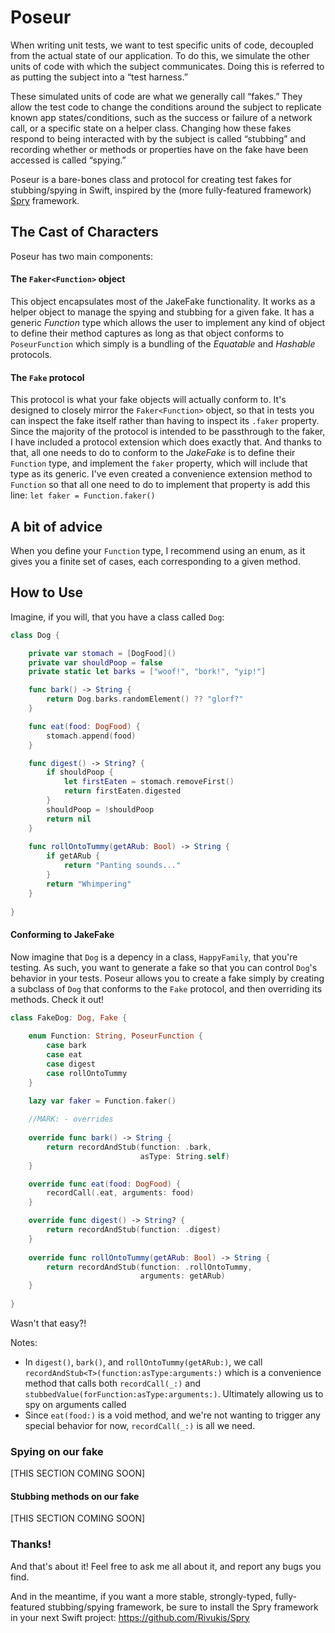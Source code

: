 # Poseur

When writing unit tests, we want to test specific units of code, decoupled from the actual state of our application. To do this, we simulate the other units of code with which the subject communicates. Doing this is referred to as putting the subject into a “test harness.”

These simulated units of code are what we generally call “fakes.” They allow the test code to change the conditions around the subject to replicate known app states/conditions, such as the success or failure of a network call, or a specific state on a helper class. Changing how these fakes respond to being interacted with by the subject is called “stubbing” and recording whether or methods or properties have on the fake have been accessed is called “spying.”

Poseur is a bare-bones class and protocol for creating test fakes for stubbing/spying in Swift, inspired by the (more fully-featured framework) [Spry](https://github.com/Rivukis/Spry) framework.

## The Cast of Characters
Poseur has two main components:

#### The `Faker<Function>` object
This object encapsulates most of the JakeFake functionality. It works as a helper object to manage the spying and stubbing for a given fake. It has a generic *Function* type which allows the user to implement any kind of object to define their method captures as long as that object conforms to `PoseurFunction` which simply is a bundling of the *Equatable* and *Hashable* protocols.

#### The `Fake` protocol
This protocol is what your fake objects will actually conform to. It's designed to closely mirror the `Faker<Function>` object, so that in tests you can inspect the fake itself rather than having to inspect its `.faker` property. Since the majority of the protocol is intended to be passthrough to the faker, I have included a protocol extension which does exactly that. And thanks to that, all one needs to do to conform to the *JakeFake* is to define their `Function` type, and implement the ```faker``` property, which will include that type as its generic. I've even created a convenience extension method to `Function` so that all one need to do to implement that property is add this line: `let faker = Function.faker()`

## A bit of advice
When you define your `Function` type, I recommend using an enum, as it gives you a finite set of cases, each corresponding to a given method.

## How to Use

Imagine, if you will, that you have a class called `Dog`:

```swift
class Dog {

    private var stomach = [DogFood]()
    private var shouldPoop = false
    private static let barks = ["woof!", "bork!", "yip!"]

    func bark() -> String {
        return Dog.barks.randomElement() ?? "glorf?"
    }

    func eat(food: DogFood) {
        stomach.append(food)
    }

    func digest() -> String? {
        if shouldPoop {
            let firstEaten = stomach.removeFirst()
            return firstEaten.digested
        }
        shouldPoop = !shouldPoop
        return nil
    }
    
    func rollOntoTummy(getARub: Bool) -> String {
        if getARub {
            return "Panting sounds..."
        }
        return "Whimpering"
    }
    
}
```
#### Conforming to JakeFake
Now imagine that `Dog` is a depency in a class, `HappyFamily`, that you're testing. As such, you want to generate a fake so that you can control `Dog`'s behavior in your tests. Poseur allows you to create a fake simply by creating a subclass of `Dog` that conforms to the `Fake` protocol, and then overriding its methods. Check it out!

```swift
class FakeDog: Dog, Fake {
    
    enum Function: String, PoseurFunction {
        case bark
        case eat
        case digest
        case rollOntoTummy
    }
    
    lazy var faker = Function.faker()

    //MARK: - overrides
    
    override func bark() -> String {
        return recordAndStub(function: .bark,
                             asType: String.self)
    }

    override func eat(food: DogFood) {
        recordCall(.eat, arguments: food)
    }

    override func digest() -> String? {
        return recordAndStub(function: .digest)
    }
    
    override func rollOntoTummy(getARub: Bool) -> String {
        return recordAndStub(function: .rollOntoTummy,
                             arguments: getARub)
    }
    
}
```

Wasn't that easy?!

Notes:
- In `digest()`, `bark()`, and `rollOntoTummy(getARub:)`, we call `recordAndStub<T>(function:asType:arguments:)` which is a convenience method that calls both `recordCall(_:)` and `stubbedValue(forFunction:asType:arguments:)`. Ultimately allowing us to spy on arguments called 
- Since `eat(food:)` is a void method, and we're not wanting to trigger any special behavior for now, `recordCall(_:)` is all we need.

### Spying on our fake

[THIS SECTION COMING SOON]

#### Stubbing methods on our fake

[THIS SECTION COMING SOON]

### Thanks!
And that's about it! Feel free to ask me all about it, and report any bugs you find.

And in the meantime, if you want a more stable, strongly-typed, fully-featured stubbing/spying framework, be sure to install the Spry framework in your next Swift project: https://github.com/Rivukis/Spry
